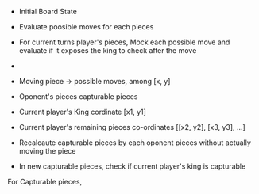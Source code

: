 - Initial Board State
- Evaluate poosible moves for each pieces
- For current turns player's pieces, Mock each possible move and evaluate if it exposes the king to check after the move
- 


- Moving piece -> possible moves, among [x, y]
- Oponent's pieces capturable pieces 
- Current player's King cordinate [x1, y1]
- Current player's remaining pieces co-ordinates [[x2, y2], [x3, y3], ...]
- Recalcaute capturable pieces by each oponent pieces without actually moving the piece
- In new capturable pieces, check if current player's king is capturable


For Capturable pieces,



